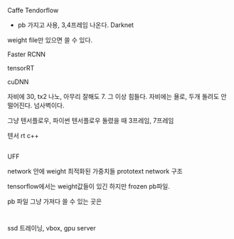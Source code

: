Caffe
Tendorflow
* pb 가지고 사용, 3,4프레임 나온다.
Darknet

weight file만 있으면 쓸 수 있다.

Faster RCNN


tensorRT


cuDNN

자비에 30, tx2 나노, 아무리 잘해도 7. 그 이상 힘들다. 자비에는 욜로, 두개 돌려도 안떨어진다. 넘사벽이다. 

그냥 텐서플로우, 파이썬 텐서플로우 돌렸을 때 3프레임, 7프레임

텐서 rt c++ 


##

UFF

network 안에 weight 최적화된 가중치들
prototext network 구조

tensorflow에서는 weight값들이 있긴 하지만
frozen pb파일.

pb 파일 그냥 가져다 쓸 수 있는 곳은







#

ssd 트레이닝, vbox, gpu server 